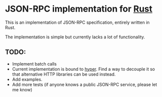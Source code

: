 # JSON-RPC implementation for [Rust](http://www.rust-lang.org)

This is an implementation of JSON-RPC specification, entirely written in Rust.

The implementation is simple but currently lacks a lot of functionality.

## TODO:

- Implement batch calls
- Current implementation is bound to [hyper](https://crates.io/crates/hyper). Find a way to decouple it
so that alternative HTTP libraries can be used instead.
- Add examples.
- Add more tests (if anyone knows a public JSON-RPC service, please let me know)
